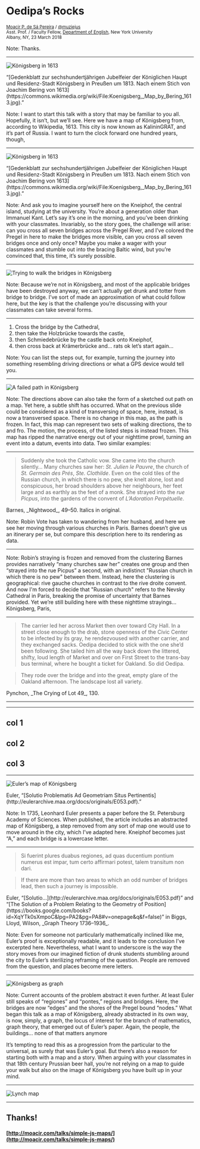 # Oedipa’s Rocks

<small><a href="http://moacir.com">Moacir P. de Sá Pereira</a> / <a href="http://twitter.com/muziejus">@muziejus</a><br />
Asst. Prof. / Faculty Fellow, <a href="http://english.fas.nyu.edu/page/home">Department of English</a>, New York University<br />
Albany, NY, 23 March 2018</small>

Note: Thanks.

---

![Königsberg in 1613](https://i.imgur.com/RisugVN.jpg)

<div class="credit">“[Gedenkblatt zur sechshundertjährigen Jubelfeier der
Königlichen Haupt und Residenz-Stadt Königsberg in Preußen um 1813. Nach einem
Stich von Joachim Bering von
1613](https://commons.wikimedia.org/wiki/File:Koenigsberg,_Map_by_Bering_1613.jpg).”</div>

Note: I want to start this talk with a story that may be familiar to you all.
Hopefully, it isn’t, but we’ll see. Here we have a map of Königsberg from,
according to Wikipedia, 1613. This city is now known as KalininGRAT, and it’s
part of Russia. I want to turn the clock forward one hundred years, though,

---

![Königsberg in 1613](https://i.imgur.com/SLonpwr.jpg)

<div class="credit">“[Gedenkblatt zur sechshundertjährigen Jubelfeier der
Königlichen Haupt und Residenz-Stadt Königsberg in Preußen um 1813. Nach einem
Stich von Joachim Bering von
1613](https://commons.wikimedia.org/wiki/File:Koenigsberg,_Map_by_Bering_1613.jpg).”</div>

Note: And ask you to imagine yourself here on the Kneiphof, the central
island, studying at the university. You’re about a generation older than
Immanuel Kant. Let’s say it’s one in the morning, and you’ve been drinking
with your classmates. Invariably, so the story goes, the challenge will arise:
can you cross all seven bridges across the Pregel River, and I’ve colored the
Pregel
in here to make the bridges more visible, can you cross all seven bridges once
and only once? Maybe you make a wager with your classmates and stumble out
into the bracing Baltic wind, but you’re convinced that, this time, it’s
surely possible.

---

![Trying to walk the bridges in Königsberg](/images/pregel-walks.gif)

Note: Because we’re not in Königsberg, and most of the applicable bridges have
been destroyed anyway, we can’t actually get drunk and totter from bridge to
bridge. I’ve sort of made an approximation of what could follow here, but the
key is that the challenge you’re discussing with your classmates can take
several forms.

---

1. Cross the bridge by the Cathedral,
2. then take the Holzbrücke towards the castle,
3. then Schmiedebrücke by the castle back onto Kneiphof,
4. then cross back at Krämerbrücke and… rats ok let’s start again…

Note: You can list the steps out, for example, turning the journey into
something resembling driving directions or what a GPS device would tell you.

---

![A failed path in Königsberg](/images/konigsberg-1613-pregel-crop-path.jpg)

Note: The directions above can also take the form of a sketched out path on a
map. Yet here, a subtle shift has occurred. What on the previous slide could
be considered as a kind of transversing of space, here, instead, is now a
transversed space. There is no change in this map, as the path is frozen. In
fact, this map can represent two sets of walking directions, the to and fro.
The motion, the process, of the listed steps is instead frozen. This map has
ripped the narrative energy out of your nighttime prowl, turning an event into
a datum, events into data. Two similar examples:

---

> Suddenly she took the Catholic vow. She came into the church silently… Many
churches saw her: _St. Julien le Pauvre_, the church of _St. Germain des Prés_,
_Ste. Clothilde_. Even on the cold tiles of the Russian church, in which there
is no pew, she knelt alone, lost and conspicuous, her broad shoulders above
her neighbours, her feet large and as earthly as the feet of a monk.
She strayed into the _rue Picpus_, into the gardens of the convent of
_L’Adoration Perpétuelle_. 

<div class="credit">Barnes, _Nightwood_, 49–50. Italics in original.</div>

Note: Robin Vote has taken to wandering from her husband, and here we see her
moving through various churches in Paris. Barnes doesn’t give us an itinerary
per se, but compare this description here to its rendering as data.

---

<div class="map" id="robin-vote"></div>

Note: Robin’s straying is frozen and removed from the clustering Barnes
provides narratively “many churches saw her” creates one group and then
“strayed into the rue Picpus” a second, with an indistinct "Russian church in
which there is no pew" between them. Instead, here the clustering is
geographical: rive gauche churches in contrast to the rive droite convent. And
now I'm forced to decide that "Russian church" refers to the Nevsky Cathedral
in Paris, breaking the promise of uncertainty that Barnes provided. Yet we’re
still building here with these nighttime strayings… Königsberg, Paris,

---

> The carrier led her across Market then over toward City Hall. In a street close enough to the drab, stone openness of the Civic Center to be infected by its gray, he rendezvoused with another carrier, and they exchanged sacks. Oedipa decided to stick with the one she’d been following. She tailed him all the way back down the littered, shifty, loud length of Market and over on First Street to the trans-bay bus
terminal, where he bought a ticket for Oakland. So did Oedipa.

> They rode over the bridge and into the great, empty glare of the Oakland
afternoon. The landscape lost all variety.

<div class="credit">Pynchon, _The Crying of Lot 49_, 130.</div>

---

<div class="map" id="oedipa-maas"></div>

---

<div class="row">
<div class="col-4">
<h2>col 1</h2>
</div>
<div class="col-4">
<h2>col 2</h2>
</div>
<div class="col-4">
<h2>col 3</h2>
</div>
</div>

---

![Euler’s map of Königsberg](https://i.imgur.com/HTezdGR.png)

<div class="credit">Euler, “[Solutio Problematis Ad Geometriam Situs
Pertinentis](http://eulerarchive.maa.org/docs/originals/E053.pdf).”</div>

Note: In 1735, Leonhard Euler presents a paper before the St. Petersburg
Academy of Sciences. When published, the article includes an abstracted map of
Königsberg, a step removed from any sort of map one would use to move around
in the city, which I’ve adapted here. Kneiphof becomes just “A,” and each bridge is a lowercase letter.

---

> Si fuerint plures duabus regiones, ad quas ducentium pontium numerus est
impar, tum certo affirmari potest, talem transitum non dari.

> If there are more than two areas to which an odd number of bridges lead,
then such a journey is impossible.

<div class="credit">Euler,
“[Solutio…](http://eulerarchive.maa.org/docs/originals/E053.pdf)” and “[The
Solution of a Problem Relating to the Geometry of
Position](https://books.google.com/books?id=XqYTk0sXmpoC&lpg=PA2&pg=PA8#v=onepage&q&f=false)”
in Biggs, Lloyd, Wilson, _Graph Theory 1736–1936_.</div>

Note: Even for someone not particularly mathematically inclined like me,
Euler’s proof is exceptionally readable, and it leads to the conclusion I’ve
excerpted here. Nevertheless, what I want to underscore is the way the
story moves from our imagined fiction of drunk students stumbling around the
city to Euler’s sterilizing reframing of the question. People are removed from
the question, and places become mere letters.

---

![Königsberg as graph](/images/euler-graph.png)

Note: Current accounts of the problem abstract it even further. At least Euler
still speaks of “regiones” and “pontes,” regions and bridges. Here, the
bridges are now “edges” and the shores of the Pregel bound “nodes.” What began
this talk as a map of Königsberg, already abstracted in its own way, is now,
simply, a graph, the locus of interest for the branch of mathematics, graph
theory, that emerged out of Euler’s paper. Again, the people, the buildings…
none of that matters anymore

It’s tempting to read this as a progression from the particular to the
universal, as surely that was Euler’s goal. But there’s also a reason for
starting both with a map and a story. When arguing with your classmates in
that 18th century Prussian beer hall, you’re not relying on a map to guide
your walk but also on the image of Königsberg you have built up in your mind.

---

![Lynch map]()

---

## Thanks!
#### [http://moacir.com/talks/simple-js-maps/](http://moacir.com/talks/simple-js-maps/)
